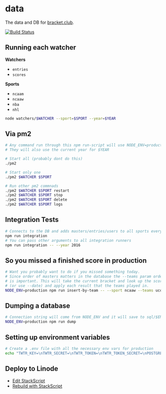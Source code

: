 data
=================

The data and DB for [bracket.club](https://bracket.club).

[![Build Status](https://travis-ci.org/bracketclub/data.svg?branch=master)](https://travis-ci.org/bracketclub/data)


## Running each watcher

**Watchers**

- `entries`
- `scores`

**Sports**

- `ncaam`
- `ncaaw`
- `nba`
- `nhl`

```sh
node watchers/$WATCHER --sport=$SPORT --year=$YEAR
```


## Via pm2

```sh
# Any command run through this npm run-script will use NODE_ENV=production
# They will also use the current year for $YEAR

# Start all (probably dont do this)
./pm2

# Start only one
./pm2 $WATCHER $SPORT

# Run other pm2 commnads
./pm2 $WATCHER $SPORT restart
./pm2 $WATCHER $SPORT stop
./pm2 $WATCHER $SPORT delete
./pm2 $WATCHER $SPORT logs
```


## Integration Tests

```sh
# Connects to the DB and adds masters/entries/users to all sports every 5 seconds
npm run integration
# You can pass other arguments to all integration runners
npm run integration -- --year 2016
```


## So you missed a finished score in production

```sh
# Want you probably want to do if you missed something today.
# Since order of masters matters in the database the --teams param order
# is important. This will take the current bracket and look up the scores for today
# (or use --date) and apply each result that the teams played in.
NODE_ENV=production npm run insert-by-team -- --sport ncaaw --teams uconn "notre dame"
```

## Dumping a database

```sh
# Connection string will come from NODE_ENV and it will save to sql/$ENV.sql
NODE_ENV=production npm run dump
```

## Setting up environment variables

```sh
# Create a .env file with all the necessary env vars for production
echo "TWTR_KEY=\nTWTR_SECRET=\nTWTR_TOKEN=\nTWTR_TOKEN_SECRET=\nPOSTGRES_URL=\n" > .env
```

## Deploy to Linode

- [Edit StackScript](https://manager.linode.com/stackscripts/edit/72210)
- [Rebuild with StackScript](https://manager.linode.com/linodes/rebuild/bracketclub?StackScriptID=72210)
